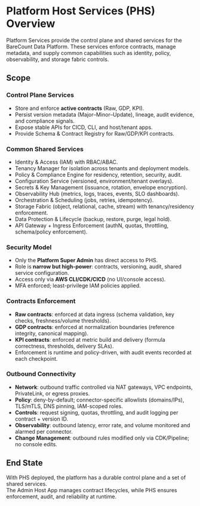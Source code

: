 # Platform Host Services (PHS) Overview

Platform Services provide the control plane and shared services for the BareCount Data Platform.
These services enforce contracts, manage metadata, and supply common capabilities such as identity, policy, observability, and storage fabric controls.

## Scope
### Control Plane Services
- Store and enforce **active contracts** (Raw, GDP, KPI).  
- Persist version metadata (Major–Minor–Update), lineage, audit evidence, and compliance signals.  
- Expose stable APIs for CICD, CLI, and host/tenant apps.  
- Provide Schema & Contract Registry for Raw/GDP/KPI contracts.

### Common Shared Services
- Identity & Access (IAM) with RBAC/ABAC.  
- Tenancy Manager for isolation across tenants and deployment models.  
- Policy & Compliance Engine for residency, retention, security, audit.  
- Configuration Service (versioned, environment/tenant overlays).  
- Secrets & Key Management (issuance, rotation, envelope encryption).  
- Observability Hub (metrics, logs, traces, events, SLO dashboards).  
- Orchestration & Scheduling (jobs, retries, idempotency).  
- Storage Fabric (object, relational, cache, stream) with tenancy/residency enforcement.  
- Data Protection & Lifecycle (backup, restore, purge, legal hold).  
- API Gateway + Ingress Enforcement (authN, quotas, throttling, schema/policy enforcement).  

### Security Model
- Only the **Platform Super Admin** has direct access to PHS.  
- Role is **narrow but high-power**: contracts, versioning, audit, shared service configuration.  
- Access only via **AWS CLI/CDK/CICD** (no UI/console access).  
- MFA enforced; least-privilege IAM policies applied.  

### Contracts Enforcement
- **Raw contracts**: enforced at data ingress (schema validation, key checks, freshness/volume thresholds).  
- **GDP contracts**: enforced at normalization boundaries (reference integrity, canonical mapping).  
- **KPI contracts**: enforced at metric build and delivery (formula correctness, thresholds, delivery SLAs).  
- Enforcement is runtime and policy-driven, with audit events recorded at each checkpoint.  

### Outbound Connectivity
- **Network**: outbound traffic controlled via NAT gateways, VPC endpoints, PrivateLink, or egress proxies.  
- **Policy**: deny-by-default; connector-specific allowlists (domains/IPs), TLS/mTLS, DNS pinning, IAM-scoped roles.  
- **Controls**: request signing, quotas, throttling, and audit logging per contract + version ID.  
- **Observability**: outbound latency, error rate, and volume monitored and alarmed per connector.  
- **Change Management**: outbound rules modified only via CDK/Pipeline; no console edits.

## End State
With PHS deployed, the platform has a durable control plane and a set of shared services.  
The Admin Host App manages contract lifecycles, while PHS ensures enforcement, audit, and reliability at runtime.
